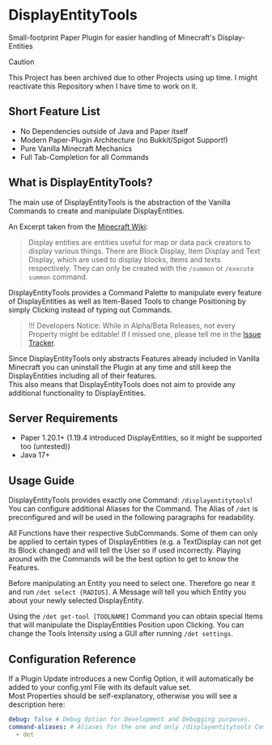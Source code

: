 # DisplayEntityTools
Small-footprint Paper Plugin for easier handling of Minecraft's Display-Entities

> [!CAUTION]
> This Project has been archived due to other Projects using up time. I might reactivate this Repository when I have time to work on it.

## Short Feature List

- No Dependencies outside of Java and Paper itself
- Modern Paper-Plugin Architecture (no Bukkit/Spigot Support!)
- Pure Vanilla Minecraft Mechanics
- Full Tab-Completion for all Commands

## What is DisplayEntityTools?

The main use of DisplayEntityTools is the abstraction of the Vanilla Commands to create and manipulate DisplayEntities.

An Excerpt taken from the [Minecraft Wiki](https://minecraft.fandom.com/wiki/Display):
> Display entities are entities useful for map or data pack creators to display various things.
> There are Block Display, Item Display and Text Display, which are used to display blocks, items and texts respectively.
> They can only be created with the `/summon` or `/execute summon` command.

DisplayEntityTools provides a Command Palette to manipulate every feature of DisplayEntities as well as Item-Based Tools
to change Positioning by simply Clicking instead of typing out Commands.
> !!! Developers Notice: While in Alpha/Beta Releases, not every Property might be editable!
> If I missed one, please tell me in the [Issue Tracker](https://github.com/Velyn-N/DisplayEntityTools/issues).

Since DisplayEntityTools only abstracts Features already included in Vanilla Minecraft
you can uninstall the Plugin at any time and still keep the DisplayEntities including all of their features.<br/>
This also means that DisplayEntityTools does not aim to provide any additional functionality to DisplayEntities.

## Server Requirements

- Paper 1.20.1+ (1.19.4 introduced DisplayEntities, so it might be supported too (untested))
- Java 17+

## Usage Guide

DisplayEntityTools provides exactly one Command: `/displayentitytools`! You can configure additional Aliases for the Command.
The Alias of `/det` is preconfigured and will be used in the following paragraphs for readability.

All Functions have their respective SubCommands. Some of them can only be applied to certain types of DisplayEntities
(e.g. a TextDisplay can not get its Block changed) and will tell the User so if used incorrectly.
Playing around with the Commands will be the best option to get to know the Features.

Before manipulating an Entity you need to select one. Therefore go near it and run `/det select {RADIUS]`.
A Message will tell you which Entity you about your newly selected DisplayEntity.

Using the `/det get-tool [TOOLNAME]` Command you can obtain special Items that will manipulate the
DisplayEntities Position upon Clicking. You can change the Tools Intensity using a GUI after running `/det settings`.

## Configuration Reference

If a Plugin Update introduces a new Config Option,
it will automatically be added to your config.yml File with its default value set.<br/>
Most Properties should be self-explanatory, otherwise you will see a description here:

```yaml
debug: false # Debug Option for Development and Debugging purposes.
command-aliases: # Aliases for the one and only /displayentitytools Command
  - det
```
